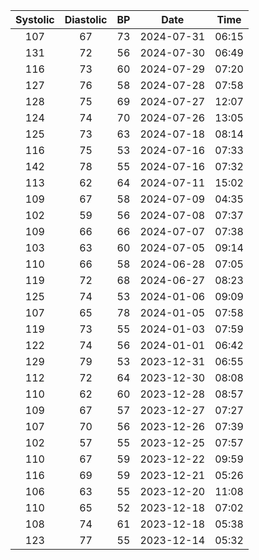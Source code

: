 | Systolic | Diastolic | BP |Date   | Time  | 
| :---:  | :----: | :---: |  :---: |  :---: | 
| 107 |  67 |  73 |   2024-07-31 |  06:15 | 
| 131 |  72 |  56 |   2024-07-30 |  06:49 | 
| 116 |  73 |  60 |   2024-07-29 |  07:20 | 
| 127 |  76 |  58 |   2024-07-28 |  07:58 | 
| 128 |  75 |  69 |   2024-07-27 |  12:07 | 
| 124 |  74 |  70 |   2024-07-26 |  13:05 | 
| 125 |  73 |  63 |   2024-07-18 |  08:14 | 
| 116 |  75 |  53 |   2024-07-16 |  07:33 | 
| 142 |  78 |  55 |   2024-07-16 |  07:32 | 
| 113 |  62 |  64 |   2024-07-11 |  15:02 | 
| 109 |  67 |  58 |   2024-07-09 |  04:35 | 
| 102 |  59 |  56 |   2024-07-08 |  07:37 | 
| 109 |  66 |  66 |   2024-07-07 |  07:38 | 
| 103 |  63 |  60 |   2024-07-05 |  09:14 | 
| 110 |  66 |  58 |   2024-06-28 |  07:05 | 
| 119 |  72 |  68 |   2024-06-27 |  08:23 | 
| 125 |  74 |  53 |   2024-01-06 |  09:09 | 
| 107 |  65 |  78 |   2024-01-05 |  07:58 | 
| 119 |  73 |  55 |   2024-01-03 |  07:59 | 
| 122 |  74 |  56 |   2024-01-01 |  06:42 | 
| 129 |  79 |  53 |   2023-12-31 |  06:55 | 
| 112 |  72 |  64 |   2023-12-30 |  08:08 | 
| 110 |  62 |  60 |   2023-12-28 |  08:57 | 
| 109 |  67 |  57 |   2023-12-27 |  07:27 | 
| 107 |  70 |  56 |   2023-12-26 |  07:39 | 
| 102 |  57 |  55 |   2023-12-25 |  07:57 | 
| 110 |  67 |  59 |   2023-12-22 |  09:59 | 
| 116 |  69 |  59 |   2023-12-21 |  05:26 | 
| 106 |  63 |  55 |   2023-12-20 |  11:08 | 
| 110 |  65 |  52 |   2023-12-18 |  07:02 | 
| 108 |  74 |  61 |   2023-12-18 |  05:38 | 
| 123 |  77 |  55 |   2023-12-14 |  05:32 | 
